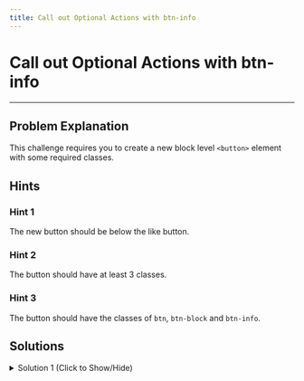 ```yaml
---
title: Call out Optional Actions with btn-info
---
```

# Call out Optional Actions with btn-info

---
## Problem Explanation
This challenge requires you to create a new block level `<button>` element with some required classes.

## Hints

### Hint 1

The new button should be below the like button.

### Hint 2

The button should have at least 3 classes.

### Hint 3

The button should have the classes of `btn`, `btn-block` and `btn-info`.


## Solutions

<details><summary>Solution 1 (Click to Show/Hide)</summary>

Add the following line of HTML below the like button to complete the challenge:

```html
<button class="btn-info btn-block btn">Information</button>
```
</details>
